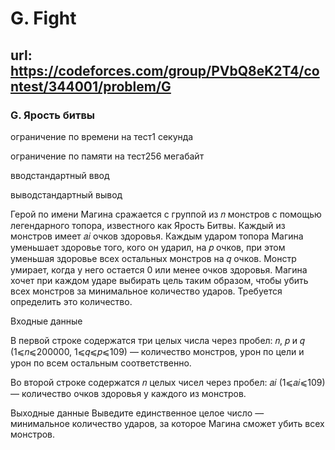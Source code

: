 # G. Fight
## url: https://codeforces.com/group/PVbQ8eK2T4/contest/344001/problem/G

### G. Ярость битвы

ограничение по времени на тест1 секунда

ограничение по памяти на тест256 мегабайт

вводстандартный ввод

выводстандартный вывод

Герой по имени Магина сражается с группой из 𝑛 монстров с помощью легендарного топора, известного как Ярость Битвы. Каждый из монстров имеет 𝑎𝑖 очков здоровья. Каждым ударом топора Магина уменьшает здоровье того, кого он ударил, на 𝑝 очков, при этом уменьшая здоровье всех остальных монстров на 𝑞 очков. Монстр умирает, когда у него остается 0 или менее очков здоровья. Магина хочет при каждом ударе выбирать цель таким образом, чтобы убить всех монстров за минимальное количество ударов. Требуется определить это количество.

Входные данные

В первой строке содержатся три целых числа через пробел: 𝑛, 𝑝 и 𝑞 (1⩽𝑛⩽200000, 1⩽𝑞⩽𝑝⩽109) — количество монстров, урон по цели и урон по всем остальным соответственно.

Во второй строке содержатся 𝑛 целых чисел через пробел: 𝑎𝑖 (1⩽𝑎𝑖⩽109) — количество очков здоровья у каждого из монстров.

Выходные данные
Выведите единственное целое число — минимальное количество ударов, за которое Магина сможет убить всех монстров.
